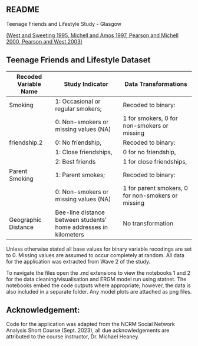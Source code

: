 ## README

Teenage Friends and Lifestyle Study - Glasgow

[(West and Sweeting 1995, Michell and Amos 1997, Pearson and Michell 2000, Pearson and West 2003)](https://www.stats.ox.ac.uk/~snijders/siena/Glasgow_data.htm)


## Teenage Friends and Lifestyle Dataset

| Recoded Variable Name | Study Indicator                                                                           | Data Transformations                                               |
|------------------------|------------------------------------------------------------------------------------------|---------------------------------------------------------------------|
| Smoking                | 1: Occasional or regular smokers;                                                        | Recoded to binary:                                                 |
|                        | 0: Non-smokers or missing values (NA)                                                    | 1 for smokers, 0 for non-smokers or missing                          |
| friendship.2           | 0: No friendship,                                                                      | Recoded to binary:                                                 |
|                        | 1: Close friendships,                                                                  | 0 for no friendship,                                                |
|                        | 2: Best friends                                                                         | 1 for close friendships,                                            |
| Parent Smoking         | 1: Parent smokes;                                                                        | Recoded to binary:                                                 |
|                        | 0: Non-smokers or missing values (NA)                                                    | 1 for parent smokers, 0 for non-smokers or missing                    |
| Geographic Distance    | Bee-line distance between students' home addresses in kilometers                           | No transformation                                                    |

Unless otherwise stated all base values for binary variable recodings are set to 0. Missing values are assumed to occur
completely at random. All data for the application was extracted from Wave 2 of the study.

To navigate the files open the .md extensions to view the notebooks 1 and 2 for the data cleaning/visualisation and ERGM model run using statnet.
The notebooks embed the code outputs where appropriate; however, the data is also included in a separate folder. Any model plots are attached as
png files.

## Acknowledgement: 
Code for the application was adapted from the NCRM Social Network Analysis Short Course (Sept. 2023),
all due acknowledgements are attributed to the course instructor, Dr. Michael Heaney.
